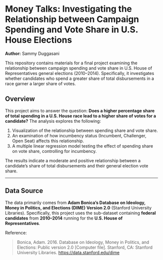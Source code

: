 # Money Talks: Investigating the Relationship between Campaign Spending and Vote Share in U.S. House Elections

**Author:** Sammy Duggasani

This repository contains materials for a final project examining the relationship between campaign spending and vote share in U.S. House of Representatives general elections (2010–2014). Specifically, it investigates whether candidates who spend a greater share of total disbursements in a race garner a larger share of votes.



## Overview
This project aims to answer the question: **Does a higher percentage share of total spending in a U.S. House race lead to a higher share of votes for a candidate?** The analysis explores the following:
1. Visualization of the relationship between spending share and vote share.
2. An examination of how incumbency status (Incumbent, Challenger, Open Seat) affects this relationship.
3. A multiple linear regression model testing the effect of spending share on vote share, controlling for incumbency.

The results indicate a moderate and positive relationship between a candidate’s share of total disbursements and their general election vote share.

---

## Data Source
The data primarily comes from **Adam Bonica’s Database on Ideology, Money in Politics, and Elections (DIME) Version 2.0** (Stanford University Libraries). Specifically, this project uses the sub-dataset containing **federal candidates** from **2010–2014** running for the **U.S. House of Representatives**.

Reference:
> Bonica, Adam. 2016. Database on Ideology, Money in Politics, and Elections: Public version 2.0 [Computer file]. Stanford, CA: Stanford University Libraries. <https://data.stanford.edu/dime>
